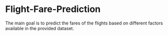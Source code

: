# Flight-Fare-Prediction
The main goal is to predict the fares of the flights based on different factors available in the provided dataset.
